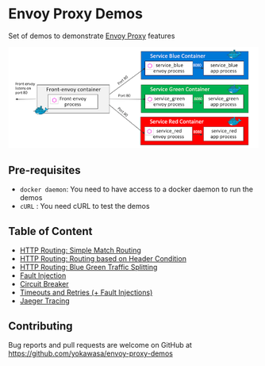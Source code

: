 # Envoy Proxy Demos
Set of demos to demonstrate [Envoy Proxy](https://www.envoyproxy.io/) features

![](assets/demo-app-arch.png)

## Pre-requisites
- `docker daemon`: You need to have access to a docker daemon to run the demos
- `cURL` : You need cURL to test the demos

## Table of Content
- [HTTP Routing: Simple Match Routing](httproute-simple-match)
- [HTTP Routing: Routing based on Header Condition](httproute-header-match)
- [HTTP Routing: Blue Green Traffic Splitting](httproute-blue-green)
- [Fault Injection](fault-injection)
- [Circuit Breaker](circuit-breaker)
- [Timeouts and Retries (+ Fault Injections)](timeouts-retries)
- [Jaeger Tracing](jaeger-tracing)


## Contributing

Bug reports and pull requests are welcome on GitHub at https://github.com/yokawasa/envoy-proxy-demos
